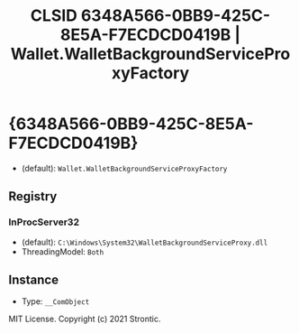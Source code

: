 ﻿---
title: "CLSID 6348A566-0BB9-425C-8E5A-F7ECDCD0419B | Wallet.WalletBackgroundServiceProxyFactory"
excerpt: What is COM-Object CLSID 6348A566-0BB9-425C-8E5A-F7ECDCD0419B?
---

# {6348A566-0BB9-425C-8E5A-F7ECDCD0419B}

* (default): `Wallet.WalletBackgroundServiceProxyFactory`

## Registry


### InProcServer32

* (default): `C:\Windows\System32\WalletBackgroundServiceProxy.dll`
* ThreadingModel: `Both`

## Instance

* Type: `__ComObject`

MIT License. Copyright (c) 2021 Strontic.


